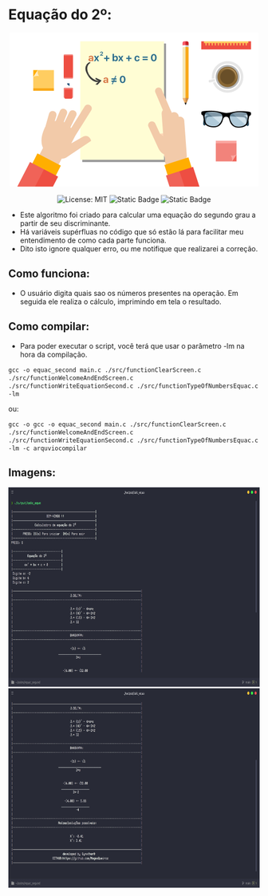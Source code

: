 # Equação do 2º:

<div align="center">

<img src="./images/iconHeader.png" width="500">

<br>

![License: MIT](https://img.shields.io/badge/License-MIT-blue.svg)
![Static Badge](https://img.shields.io/badge/Version-0.95-orange)
![Static Badge](https://img.shields.io/badge/STATUS-PROGRESS-yellow)

</div>

- Este algoritmo foi criado para calcular uma equação do segundo grau a partir de seu discriminante.
- Há variáveis supérfluas no código que só estão lá para facilitar meu entendimento de como cada parte funciona.
- Dito isto ignore qualquer erro, ou me notifique que realizarei a correção.

## Como funciona:
- O usuário digita quais sao os números presentes na operação. Em seguida ele realiza o cálculo, imprimindo em tela o resultado.

## Como compilar:
- Para poder executar o script, você terá que usar o parâmetro -lm na hora da compilação.
```
gcc -o equac_second main.c ./src/functionClearScreen.c ./src/functionWelcomeAndEndScreen.c ./src/functionWriteEquationSecond.c ./src/functionTypeOfNumbersEquac.c -lm
```
ou:
```
gcc -o gcc -o equac_second main.c ./src/functionClearScreen.c ./src/functionWelcomeAndEndScreen.c ./src/functionWriteEquationSecond.c ./src/functionTypeOfNumbersEquac.c -lm -c arquviocompilar
```
## Imagens:
<div align="center">

<img alt="Image" height="400" src="./images/imgTwo.png" width="600"/>

<img alt="image" height="400" src="./images/imgOne.png" width="600"/>
</div>

